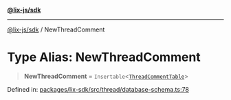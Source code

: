 [**@lix-js/sdk**](../README.md)

***

[@lix-js/sdk](../README.md) / NewThreadComment

# Type Alias: NewThreadComment

> **NewThreadComment** = `Insertable`\<[`ThreadCommentTable`](ThreadCommentTable.md)\>

Defined in: [packages/lix-sdk/src/thread/database-schema.ts:78](https://github.com/opral/monorepo/blob/9bfa52db93cdc611a0e5ae280016f4a334c2a6ac/packages/lix-sdk/src/thread/database-schema.ts#L78)
